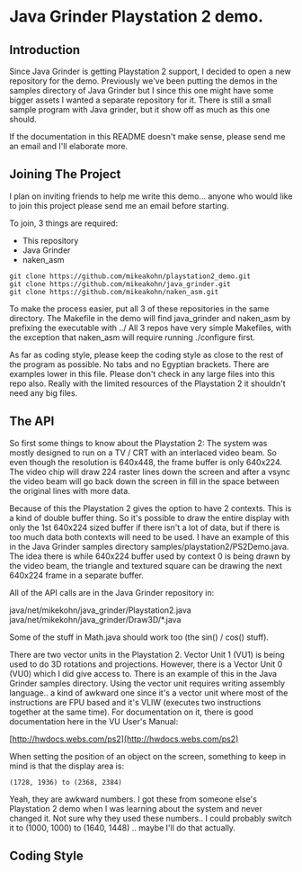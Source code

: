 
Java Grinder Playstation 2 demo.
================================

Introduction
------------

Since Java Grinder is getting Playstation 2 support, I decided
to open a new repository for the demo.  Previously we've been
putting the demos in the samples directory of Java Grinder but
I since this one might have some bigger assets I wanted a
separate repository for it.  There is still a small sample
program with Java grinder, but it show off as much as this one
should.

If the documentation in this README doesn't make sense, please
send me an email and I'll elaborate more.

Joining The Project
-------------------

I plan on inviting friends to help me write this demo... anyone
who would like to join this project please send me an email before
starting.

To join, 3 things are required:

* This repository
* Java Grinder
* naken_asm

```
git clone https://github.com/mikeakohn/playstation2_demo.git
git clone https://github.com/mikeakohn/java_grinder.git
git clone https://github.com/mikeakohn/naken_asm.git
```

To make the process easier, put all 3 of these repositories in the
same directory.  The Makefile in the demo will find java_grinder and
naken_asm by prefixing the executable with ../  All 3 repos have
very simple Makefiles, with the exception that naken_asm will require
running ./configure first.

As far as coding style, please keep the coding style as close to the
rest of the program as possible.  No tabs and no Egyptian brackets.
There are examples lower in this file.  Please don't check in any
large files into this repo also.  Really with the limited resources
of the Playstation 2 it shouldn't need any big files.

The API
-------

So first some things to know about the Playstation 2: The system was
mostly designed to run on a TV / CRT with an interlaced video beam.
So even though the resolution is 640x448, the frame buffer is only
640x224.  The video chip will draw 224 raster lines down the screen
and after a vsync the video beam will go back down the screen in fill
in the space between the original lines with more data.

Because of this the Playstation 2 gives the option to have 2 contexts.
This is a kind of double buffer thing.  So it's possible to draw the
entire display with only the 1st 640x224 sized buffer if there isn't
a lot of data, but if there is too much data both contexts will need
to be used.  I have an example of this in the Java Grinder samples
directory samples/playstation2/PS2Demo.java.  The idea there is while
640x224 buffer used by context 0 is being drawn by the video beam,
the triangle and textured square can be drawing the next 640x224 frame
in a separate buffer.

All of the API calls are in the Java Grinder repository in:

java/net/mikekohn/java_grinder/Playstation2.java
java/net/mikekohn/java_grinder/Draw3D/*.java

Some of the stuff in Math.java should work too (the sin() / cos()
stuff).

There are two vector units in the Playstation 2.  Vector Unit 1 (VU1)
is being used to do 3D rotations and projections.  However, there is
a Vector Unit 0 (VU0) which I did give access to.  There is an
example of this in the Java Grinder samples directory.  Using the
vector unit requires writing assembly language.. a kind of awkward
one since it's a vector unit where most of the instructions are FPU
based and it's VLIW (executes two instructions together at the same
time).  For documentation on it, there is good documentation here
in the VU User's Manual:

[http://hwdocs.webs.com/ps2](http://hwdocs.webs.com/ps2)

When setting the position of an object on the screen, something to
keep in mind is that the display area is:

```
(1728, 1936) to (2368, 2384)
```

Yeah, they are awkward numbers.  I got these from someone else's
Playstation 2 demo when I was learning about the system and never
changed it.  Not sure why they used these numbers.. I could probably
switch it to (1000, 1000) to (1640, 1448) .. maybe I'll do that
actually.

Coding Style
------------

